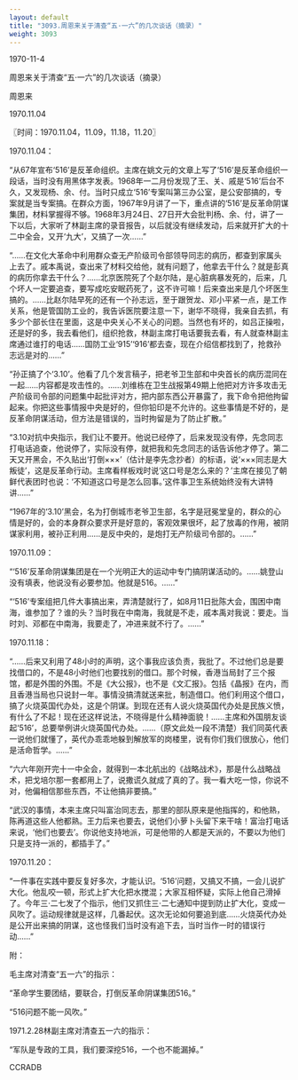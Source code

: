 ```yaml
---
layout: default
title: "3093.周恩来关于清查“五·一六”的几次谈话（摘录）"
weight: 3093
---
```


1970-11-4

周恩来关于清查“五·一六”的几次谈话（摘录）

周恩来

1970.11.04

〖时间：1970.11.04，11.09，11.18，11.20〗

1970.11.04：

“从67年宣布‘516’是反革命组织。主席在姚文元的文章上写了‘516’是反革命组织一段话，当时没有用黑体字发表。1968年一二月份发现了王、关、戚是‘516’后台不久，又发现杨、余、付。当时只成立‘516’专案叫第三办公室，是公安部搞的，专案就是当专案搞。在群众方面，1967年9月讲了一下，重点讲的‘516’是反革命阴谋集团，材料掌握得不够。1968年3月24日、27日开大会批判杨、余、付，讲了一下以后，大家听了林副主席的录音报告，以后就没有继续发动，后来就开扩大的十二中全会，又开‘九大’，又搞了一次……”

“……在文化大革命中利用群众查无产阶级司令部领导同志的病历，都查到家属头上去了。戚本禹说，查出来了材料交给他，就有问题了，他拿去干什么？就是彭真的病历你拿去干什么？……北京医院死了个赵尔陆，是心脏病暴发死的，后来，几个坏人一定要追查，要写成吃安眠药死了，这不许可嘛！后来查出来是几个坏医生搞的。……比赵尔陆早死的还有一个孙志远，至于跟贺龙、邓小平紧一点，是工作关系，他是管国防工业的，我告诉医院要注意一下，谢华不晓得，我亲自去抓，有多少个部长住在里面，这是中央关心不关心的问题。当然也有坏的，如吕正操啦，还是好的多，我去看他们，组织抢救，林副主席打电话要我去看，有人就查林副主席通过谁打的电话……国防工业‘915’‘916’都去查，现在介绍信都找到了，抢救孙志远是对的……”

“孙正搞了个‘3.10’。他看了几个发言稿子，把老爷卫生部和中央首长的病历混同在一起……内容都是攻击性的。……刘维栋在卫生战报第49期上他把对方许多攻击无产阶级司令部的问题集中起批评对方，把内部东西公开暴露了，我下命令把他拘留起来。你把这些事情报中央是好的，但你铅印是不允许的。这些事情是不好的，是反革命阴谋活动，但方法是错误的，当时拘留是为了防止扩散。”

“3.10对抗中央指示，我们让不要开。他说已经停了，后来发现没有停，先念同志打电话追查，他说停了，实际没有停，就把我和先念同志的话告诉他才停了。第二天又开黑会，不久贴出‘打倒×××’（估计是李先念抄者）的标语，说‘×××同志是大叛徒’，这是反革命行动。主席看样板戏时说‘这口号是怎么来的？’主席在接见了朝鲜代表团时也说：‘不知道这口号是怎么回事。’这件事卫生系统始终没有大讲特讲……”

“1967年的‘3.10’黑会，名为打倒城市老爷卫生部，名字是冠冕堂皇的，群众的心情是好的，会的本身群众要求开是好意的，客观效果很坏，起了放毒的作用，被阴谋家利用，被孙正利用……是反中央的，是炮打无产阶级司令部的。……”

1970.11.09：

“‘516’反革命阴谋集团是在一个光明正大的运动中专门搞阴谋活动的。……姚登山没有填表，他说没有必要参加。他就是516。……”

“‘516’专案组把几件大事搞出来，弄清楚就行了，如8月11日批陈大会，围困中南海，谁参加了？谁的头？当时我在中南海，我就是不走，戚本禹对我说：要走。当时刘、邓都在中南海，我要走了，冲进来就不行了。……”

1970.11.18：

“……后来又利用了48小时的声明，这个事我应该负责，我批了。不过他们总是要找借口的，不是48小时他们也要找别的借口。那个时候，香港当局封了三个报馆，都是外围的外围。不是《大公报》，也不是《文汇报》。包括《晶报》在内，而且香港当局也只说封一年。事情没搞清就送来批，制造借口。他们利用这个借口，搞了火烧英国代办处，这是个阴谋。到现在还有人说火烧英国代办处是民族义愤，有什么了不起！现在还这样说法，不晓得是什么精神面貌！……主席和外国朋友谈起‘516’，总要举例讲火烧英国代办处。……（原文此处一段不清楚）我们同英代表一说他们就懂了，英代办乖乖地躲到解放军的岗楼里，说有你们我们很放心，他们是活命哲学。……”

“六六年刚开完十一中全会，就得到一本北航出的《战略战术》，那是什么战略战术，把戈培尔那一套都用上了，说撒谎久就成了真的了。我一看大吃一惊，你说不对，他偏相信那些东西，不让他搞非要搞。”

“武汉的事情，本来主席只叫富治同志去，那里的部队原来是他指挥的，和他熟，陈再道这些人他都熟。王力后来也要去，说他们小萝卜头留下来干啥！富治打电话来说，‘他们也要去’。你说他支持地派，可是他带的人都是天派的，不要以为他们只是支持一派的，都插手了。”

1970.11.20：

“一件事在实践中要反复好多次，才能认识。‘516’问题，又搞又不搞，一会儿说扩大化。他乱咬一顿，形式上扩大化把水搅混；大家互相怀疑，实际上他自己滑掉了。今年三·二七发了个指示，他们又抓住三·二七通知中提到防止扩大化，变成一风吹了。运动规律就是这样，几番起伏。这次无论如何要追到底……火烧英代办处是公开出来搞的阴谋，这也怪我们当时没有追下去，当时当作一时的错误行动……”

附：

毛主席对清查“五一六”的指示：

“革命学生要团结，要联合，打倒反革命阴谋集团516。”

“516问题不能一风吹。”

1971.2.28林副主席对清查五一六的指示：

“军队是专政的工具，我们要深挖516，一个也不能漏掉。”

CCRADB

